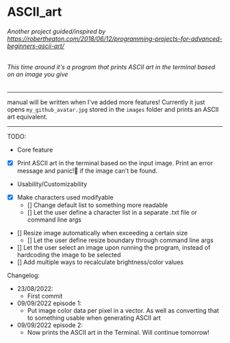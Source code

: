 # ASCII_art
###### Another project guided/inspired by https://robertheaton.com/2018/06/12/programming-projects-for-advanced-beginners-ascii-art/ 
###### This time around it's a program that prints ASCII art in the terminal based on an image you give
---
manual will be written when I've added more features! Currently it just opens `my_github_avatar.jpg` stored in the `images` folder and prints an ASCII art equivalent.

---
TODO:
* Core feature
- [x] Print ASCII art in the terminal based on the input image. Print an error message and panic!🦀 if the image can't be found.
* Usability/Customizability
- [x] Make characters used modifyable
	- [] Change default list to something more readable
	- [] Let the user define a character list in a separate .txt file or command line args
- [] Resize image automatically when exceeding a certain size
	- [] Let the user define resize boundary through command line args
- [] Let the user select an image upon running the program, instead of hardcoding the image to be selected
- [] Add multiple ways to recalculate brightness/color values

Changelog:
- 23/08/2022: 
	- First commit
- 09/09/2022 episode 1: 
	- Put image color data per pixel in a vector. As well as converting that to something usable when generating ASCII art
- 09/09/2022 episode 2:
	- Now prints the ASCII art in the Terminal. 
Will continue tomorrow!
